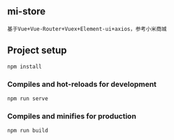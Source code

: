 
## mi-store
```
基于Vue+Vue-Router+Vuex+Element-ui+axios，参考小米商城
```

## Project setup
```
npm install
```

### Compiles and hot-reloads for development
```
npm run serve
```

### Compiles and minifies for production
```
npm run build
```
